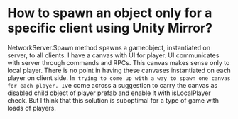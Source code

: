 
# How to spawn an object only for a specific client using Unity Mirror?

NetworkServer.Spawn method spawns a gameobject, instantiated on server, to all clients. I have a canvas with UI for player. UI communicates with server through commands and RPCs. This canvas makes sense only to local player. There is no point in having these canvases instantiated on each player on client side. I`m trying to come up with a way to spawn one canvas for each player.
I`ve come across a suggestion to carry the canvas as disabled child object of player prefab and enable it with isLocalPlayer check. But I think that this solution is suboptimal for a type of game with loads of players.

        